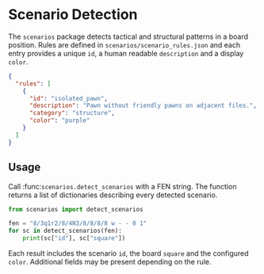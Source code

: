 # Scenario Detection

The `scenarios` package detects tactical and structural patterns in a board
position.  Rules are defined in `scenarios/scenario_rules.json` and each entry
provides a unique `id`, a human readable `description` and a display `color`.

```json
{
  "rules": [
    {
      "id": "isolated_pawn",
      "description": "Pawn without friendly pawns on adjacent files.",
      "category": "structure",
      "color": "purple"
    }
  ]
}
```

## Usage

Call :func:`scenarios.detect_scenarios` with a FEN string.  The function
returns a list of dictionaries describing every detected scenario.

```python
from scenarios import detect_scenarios

fen = "8/3q1r2/8/4N3/8/8/8/8 w - - 0 1"
for sc in detect_scenarios(fen):
    print(sc["id"], sc["square"])
```

Each result includes the scenario `id`, the board `square` and the configured
`color`.  Additional fields may be present depending on the rule.
